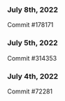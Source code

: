### July 8th, 2022

Commit #178171

### July 5th, 2022

Commit #314353


### July 4th, 2022

Commit #72281

